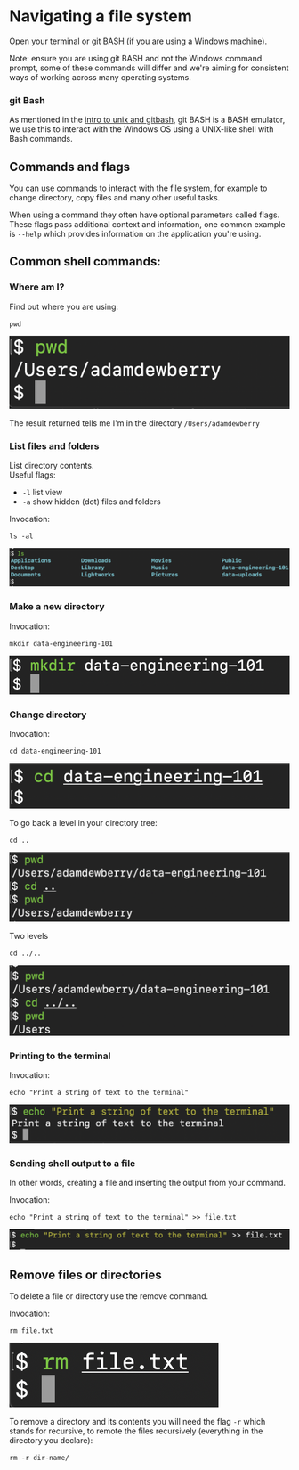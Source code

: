 # Navigating a file system

Open your terminal or git BASH (if you are using a Windows machine).

Note: ensure you are using git BASH and not the Windows command prompt, some of these commands will differ and we're aiming for consistent ways of working across many operating systems.

### git Bash

As mentioned in the [intro to unix and gitbash](intro-to-unix-and-gitbash.md), git BASH is a BASH emulator, we use this to interact with the Windows OS using a UNIX-like shell with Bash commands.


## Commands and flags
You can use commands to interact with the file system, for example to change directory, copy files and many other useful tasks.

When using a command they often have optional parameters called flags. These flags pass additional context and information, one common example is `--help` which provides information on the application you're using.

## Common shell commands:

### Where am I?
Find out where you are using:

    pwd

![](assets/pwd.png)

The result returned tells me I'm in the directory `/Users/adamdewberry`

### List files and folders
List directory contents.  
Useful flags:
- `-l` list view
- `-a` show hidden (dot) files and folders

Invocation:

    ls -al

![](assets/ls.png)

### Make a new directory

Invocation:

    mkdir data-engineering-101

![](assets/mkdir.png)

### Change directory

Invocation:

    cd data-engineering-101

![](assets/cd.png)

To go back a level in your directory tree:

    cd ..

![](assets/cd_back_one_level.png)

Two levels

    cd ../..

![](assets/cd_back_two_levels.png)


### Printing to the terminal

Invocation:

    echo "Print a string of text to the terminal"

![](assets/echo.png)

### Sending shell output to a file

In other words, creating a file and inserting the output from your command.

Invocation:

    echo "Print a string of text to the terminal" >> file.txt

![](assets/echo_to_file.png)

## Remove files or directories

To delete a file or directory use the remove command.

Invocation:

    rm file.txt

![](assets/rm.png)

To remove a directory and its contents you will need the flag `-r` which stands for recursive, to remote the files recursively (everything in the directory you declare):

    rm -r dir-name/

